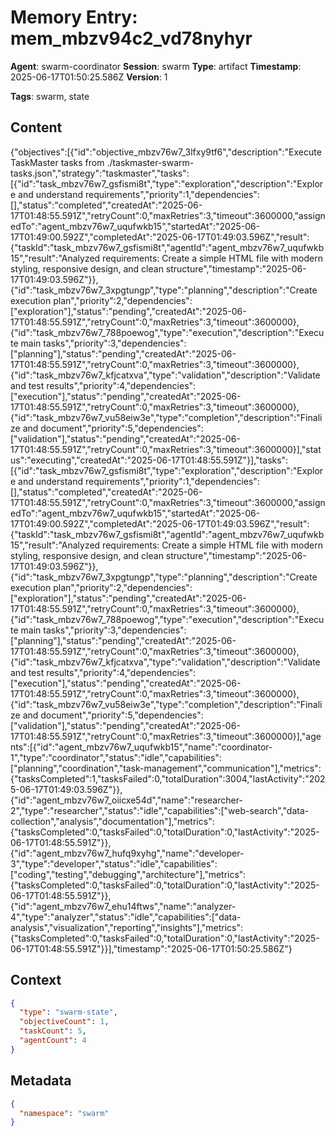 # Memory Entry: mem_mbzv94c2_vd78nyhyr

**Agent**: swarm-coordinator
**Session**: swarm
**Type**: artifact
**Timestamp**: 2025-06-17T01:50:25.586Z
**Version**: 1

**Tags**: swarm, state

## Content

{"objectives":[{"id":"objective_mbzv76w7_3lfxy9tf6","description":"Execute TaskMaster tasks from ./taskmaster-swarm-tasks.json","strategy":"taskmaster","tasks":[{"id":"task_mbzv76w7_gsfismi8t","type":"exploration","description":"Explore and understand requirements","priority":1,"dependencies":[],"status":"completed","createdAt":"2025-06-17T01:48:55.591Z","retryCount":0,"maxRetries":3,"timeout":3600000,"assignedTo":"agent_mbzv76w7_uqufwkb15","startedAt":"2025-06-17T01:49:00.592Z","completedAt":"2025-06-17T01:49:03.596Z","result":{"taskId":"task_mbzv76w7_gsfismi8t","agentId":"agent_mbzv76w7_uqufwkb15","result":"Analyzed requirements: Create a simple HTML file with modern styling, responsive design, and clean structure","timestamp":"2025-06-17T01:49:03.596Z"}},{"id":"task_mbzv76w7_3xpgtungp","type":"planning","description":"Create execution plan","priority":2,"dependencies":["exploration"],"status":"pending","createdAt":"2025-06-17T01:48:55.591Z","retryCount":0,"maxRetries":3,"timeout":3600000},{"id":"task_mbzv76w7_788poewog","type":"execution","description":"Execute main tasks","priority":3,"dependencies":["planning"],"status":"pending","createdAt":"2025-06-17T01:48:55.591Z","retryCount":0,"maxRetries":3,"timeout":3600000},{"id":"task_mbzv76w7_kfjcatxva","type":"validation","description":"Validate and test results","priority":4,"dependencies":["execution"],"status":"pending","createdAt":"2025-06-17T01:48:55.591Z","retryCount":0,"maxRetries":3,"timeout":3600000},{"id":"task_mbzv76w7_vu58eiw3e","type":"completion","description":"Finalize and document","priority":5,"dependencies":["validation"],"status":"pending","createdAt":"2025-06-17T01:48:55.591Z","retryCount":0,"maxRetries":3,"timeout":3600000}],"status":"executing","createdAt":"2025-06-17T01:48:55.591Z"}],"tasks":[{"id":"task_mbzv76w7_gsfismi8t","type":"exploration","description":"Explore and understand requirements","priority":1,"dependencies":[],"status":"completed","createdAt":"2025-06-17T01:48:55.591Z","retryCount":0,"maxRetries":3,"timeout":3600000,"assignedTo":"agent_mbzv76w7_uqufwkb15","startedAt":"2025-06-17T01:49:00.592Z","completedAt":"2025-06-17T01:49:03.596Z","result":{"taskId":"task_mbzv76w7_gsfismi8t","agentId":"agent_mbzv76w7_uqufwkb15","result":"Analyzed requirements: Create a simple HTML file with modern styling, responsive design, and clean structure","timestamp":"2025-06-17T01:49:03.596Z"}},{"id":"task_mbzv76w7_3xpgtungp","type":"planning","description":"Create execution plan","priority":2,"dependencies":["exploration"],"status":"pending","createdAt":"2025-06-17T01:48:55.591Z","retryCount":0,"maxRetries":3,"timeout":3600000},{"id":"task_mbzv76w7_788poewog","type":"execution","description":"Execute main tasks","priority":3,"dependencies":["planning"],"status":"pending","createdAt":"2025-06-17T01:48:55.591Z","retryCount":0,"maxRetries":3,"timeout":3600000},{"id":"task_mbzv76w7_kfjcatxva","type":"validation","description":"Validate and test results","priority":4,"dependencies":["execution"],"status":"pending","createdAt":"2025-06-17T01:48:55.591Z","retryCount":0,"maxRetries":3,"timeout":3600000},{"id":"task_mbzv76w7_vu58eiw3e","type":"completion","description":"Finalize and document","priority":5,"dependencies":["validation"],"status":"pending","createdAt":"2025-06-17T01:48:55.591Z","retryCount":0,"maxRetries":3,"timeout":3600000}],"agents":[{"id":"agent_mbzv76w7_uqufwkb15","name":"coordinator-1","type":"coordinator","status":"idle","capabilities":["planning","coordination","task-management","communication"],"metrics":{"tasksCompleted":1,"tasksFailed":0,"totalDuration":3004,"lastActivity":"2025-06-17T01:49:03.596Z"}},{"id":"agent_mbzv76w7_oiicxe54d","name":"researcher-2","type":"researcher","status":"idle","capabilities":["web-search","data-collection","analysis","documentation"],"metrics":{"tasksCompleted":0,"tasksFailed":0,"totalDuration":0,"lastActivity":"2025-06-17T01:48:55.591Z"}},{"id":"agent_mbzv76w7_hufq9xyhg","name":"developer-3","type":"developer","status":"idle","capabilities":["coding","testing","debugging","architecture"],"metrics":{"tasksCompleted":0,"tasksFailed":0,"totalDuration":0,"lastActivity":"2025-06-17T01:48:55.591Z"}},{"id":"agent_mbzv76w7_ehu14ftws","name":"analyzer-4","type":"analyzer","status":"idle","capabilities":["data-analysis","visualization","reporting","insights"],"metrics":{"tasksCompleted":0,"tasksFailed":0,"totalDuration":0,"lastActivity":"2025-06-17T01:48:55.591Z"}}],"timestamp":"2025-06-17T01:50:25.586Z"}

## Context

```json
{
  "type": "swarm-state",
  "objectiveCount": 1,
  "taskCount": 5,
  "agentCount": 4
}
```

## Metadata

```json
{
  "namespace": "swarm"
}
```
